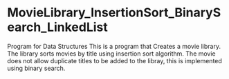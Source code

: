 # MovieLibrary_InsertionSort_BinarySearch_LinkedList
Program for Data Structures
This is a program that Creates a movie library. The library sorts movies by title using insertion sort algorithm. The movie does not allow
duplicate titles to be added to the libray, this is implemented using binary search.
